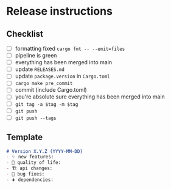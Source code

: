 # Release instructions

## Checklist

- [ ] formatting fixed `cargo fmt -- --emit=files`
- [ ] pipeline is green
- [ ] everything has been merged into main
- [ ] update `RELEASES.md`
- [ ] update `package.version` in `Cargo.toml`
- [ ] `cargo make pre_commit`
- [ ] commit (include Cargo.toml)
- [ ] you're absolute sure everything has been merged into main
- [ ] `git tag -a $tag -m $tag`
- [ ] `git push`
- [ ] `git push --tags`

## Template

```md
# Version X.Y.Z (YYYY-MM-DD)
- ✨ new features:
- 🙏 quality of life:
- 🏗 api changes:
- 🐛 bug fixes:
- ➕ dependencies:
```
